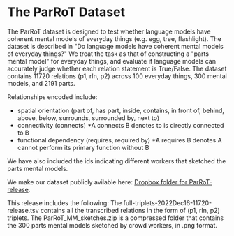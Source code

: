 # The ParRoT Dataset

The ParRoT dataset is designed to test whether language models have coherent mental models of everyday things (e.g. egg, tree, flashlight).
The dataset is described in "Do language models have coherent mental models of everyday things?" 
We treat the task as that of constructing a "parts mental model" for everyday things, and evaluate if language models can accurately judge whether each relation statement is True/False.
The dataset contains 11720 relations (p1, rln, p2) across 100 everyday things, 300 mental models, and 2191 parts.

Relationships encoded include:
* spatial orientation (part of, has part, inside, contains, in front of, behind, above, below, surrounds, surrounded by, next to)
* connectivity (connects) \*A connects B denotes to is directly connected to B
* functional dependency (requires, required by) \*A requires B denotes A cannot perform its primary function without B
  
We have also included the ids indicating different workers that sketched the parts mental models.

We make our dataset publicly avilable here: [Dropbox folder for ParRoT-release](https://www.dropbox.com/sh/tv2hc6pmsbr25l3/AAAXZKvfkfyx6SAkqjolhS0ra?dl=0).

This release includes the following:
The full-triplets-2022Dec16-11720-release.tsv contains all the transcribed relations in the form of (p1, rln, p2) triplets.
The ParRoT_MM_sketches.zip is a compressed folder that contains the 300 parts mental models sketched by crowd workers, in .png format. 
